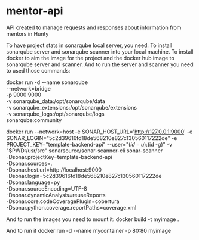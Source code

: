 # mentor-api
API created to manage requests and responses about information from mentors in Hunty


To have project stats in sonarqube local server, you need:
To install sonarqube server and sonarqube scanner into your local machine.
To install docker to aim the image for the project and the docker hub image to sonarqube server and scanner.
And to run the server and scanner you need to used those commands:

docker run -d --name sonarqube \
    --network=bridge \
    -p 9000:9000 \
    -v sonarqube_data:/opt/sonarqube/data \
    -v sonarqube_extensions:/opt/sonarqube/extensions \
    -v sonarqube_logs:/opt/sonarqube/logs \
    sonarqube:community

docker run --network=host -e SONAR_HOST_URL='http://127.0.0.1:9000' -e SONAR_LOGIN="5c2d39616fd18de568210e827c130560117222de" -e PROJECT_KEY="template-backend-api" --user="$(id -u):$(id -g)" -v "$PWD:/usr/src" sonarsource/sonar-scanner-cli sonar-scanner \
  -Dsonar.projectKey=template-backend-api \
   -Dsonar.sources=. \
   -Dsonar.host.url=http://localhost:9000 \
   -Dsonar.login=5c2d39616fd18de568210e827c130560117222de \
   -Dsonar.language=py \
   -Dsonar.sourceEncoding=UTF-8 \
   -Dsonar.dynamicAnalysis=reuseReports \
   -Dsonar.core.codeCoveragePlugin=cobertura \
   -Dsonar.python.coverage.reportPaths=coverage.xml


And to run the images you need to mount it:
docker build -t myimage .

And to run it
docker run -d --name mycontainer -p 80:80 myimage

